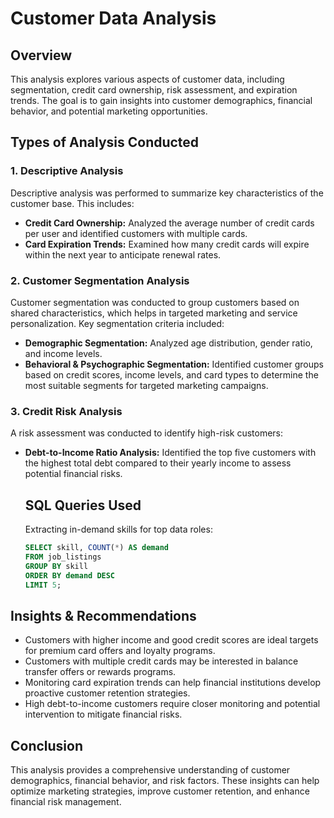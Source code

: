 # **Customer Data Analysis**  

## **Overview**  
This analysis explores various aspects of customer data, including segmentation, credit card ownership, risk assessment, and expiration trends. The goal is to gain insights into customer demographics, financial behavior, and potential marketing opportunities.  

## **Types of Analysis Conducted**  

### **1. Descriptive Analysis**  
Descriptive analysis was performed to summarize key characteristics of the customer base. This includes:  
- **Credit Card Ownership:** Analyzed the average number of credit cards per user and identified customers with multiple cards.  
- **Card Expiration Trends:** Examined how many credit cards will expire within the next year to anticipate renewal rates.  

### **2. Customer Segmentation Analysis**  
Customer segmentation was conducted to group customers based on shared characteristics, which helps in targeted marketing and service personalization. Key segmentation criteria included:  
- **Demographic Segmentation:** Analyzed age distribution, gender ratio, and income levels.  
- **Behavioral & Psychographic Segmentation:** Identified customer groups based on credit scores, income levels, and card types to determine the most suitable segments for targeted marketing campaigns.  

### **3. Credit Risk Analysis**  
A risk assessment was conducted to identify high-risk customers:  
- **Debt-to-Income Ratio Analysis:** Identified the top five customers with the highest total debt compared to their yearly income to assess potential financial risks.

  ## SQL Queries Used  
  Extracting in-demand skills for top data roles:  
  ```sql
  SELECT skill, COUNT(*) AS demand
  FROM job_listings
  GROUP BY skill
  ORDER BY demand DESC
  LIMIT 5;


## **Insights & Recommendations**  
- Customers with higher income and good credit scores are ideal targets for premium card offers and loyalty programs.  
- Customers with multiple credit cards may be interested in balance transfer offers or rewards programs.  
- Monitoring card expiration trends can help financial institutions develop proactive customer retention strategies.  
- High debt-to-income customers require closer monitoring and potential intervention to mitigate financial risks.  

## **Conclusion**  
This analysis provides a comprehensive understanding of customer demographics, financial behavior, and risk factors. These insights can help optimize marketing strategies, improve customer retention, and enhance financial risk management. 
